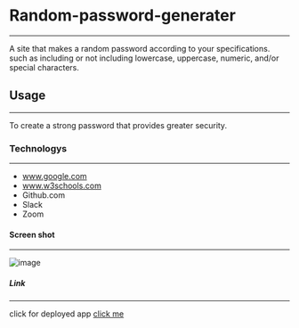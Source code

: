 # Random-password-generater
***
A site that makes a random password according to your specifications. such as including or not including lowercase, uppercase, numeric, and/or special characters.
## Usage
***
To create a strong password that provides greater security.
### Technologys
***
* www.google.com
* www.w3schools.com
* Github.com
* Slack
* Zoom
#### Screen shot
***
![image](/friendly-parakeet/Develop/assets/images/Screenshot.png)
##### Link
***
click for deployed app
[click me](https://lacnoskillz.github.io/Random-password-generater/)
